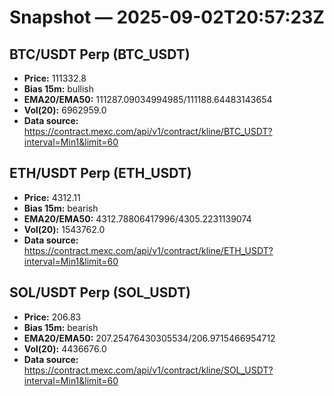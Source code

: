 # Snapshot — 2025-09-02T20:57:23Z

## BTC/USDT Perp (BTC_USDT)
- **Price:** 111332.8
- **Bias 15m:** bullish
- **EMA20/EMA50:** 111287.09034994985/111188.64483143654
- **Vol(20):** 6962959.0
- **Data source:** https://contract.mexc.com/api/v1/contract/kline/BTC_USDT?interval=Min1&limit=60

## ETH/USDT Perp (ETH_USDT)
- **Price:** 4312.11
- **Bias 15m:** bearish
- **EMA20/EMA50:** 4312.78806417996/4305.2231139074
- **Vol(20):** 1543762.0
- **Data source:** https://contract.mexc.com/api/v1/contract/kline/ETH_USDT?interval=Min1&limit=60

## SOL/USDT Perp (SOL_USDT)
- **Price:** 206.83
- **Bias 15m:** bearish
- **EMA20/EMA50:** 207.25476430305534/206.9715466954712
- **Vol(20):** 4436676.0
- **Data source:** https://contract.mexc.com/api/v1/contract/kline/SOL_USDT?interval=Min1&limit=60
